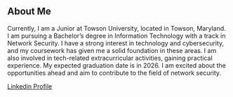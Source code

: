 ## About Me
Currently, I am a Junior at Towson University, located in Towson, Maryland. I am pursuing a Bachelor’s degree in Information Technology with a track in Network Security. I have a strong interest in technology and cybersecurity, and my coursework has given me a solid foundation in these areas. I am also involved in tech-related extracurricular activities, gaining practical experience. My expected graduation date is in 2026. I am excited about the opportunities ahead and aim to contribute to the field of network security.


[Linkedin Profile](https://www.linkedin.com/in/kelseylkenfack/)

